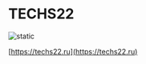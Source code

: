 # TECHS22

![static](https://github.com/techs22/techs22.github.io/actions/workflows/static.yml/badge.svg)

[https://techs22.ru](https://techs22.ru)
